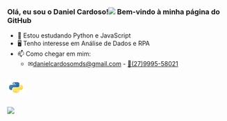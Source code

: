 ### Olá, eu sou o Daniel Cardoso!<img src="https://user-images.githubusercontent.com/82110564/189553856-2e7f8f30-80b4-484f-bfaa-9e5eb10f24e5.gif" width="30">  Bem-vindo à minha página do GitHub


- 🌱 Estou estudando Python e JavaScript
 - 🖥 Tenho interesse em Análise de Dados e RPA
 - 📫 Como chegar em mim: 
    - ✉danielcardosomds@gmail.com  -  <a href="https://wa.me/55027999558021" >📱(27)9995-58021</a>
   
  <div style="display: inline_block"><br>
  <img align="center" alt="Rafa-Python" height="30" width="40" src="https://raw.githubusercontent.com/devicons/devicon/master/icons/python/python-original.svg">
  
  ##
  
  <div>
  <a href="https://www.linkedin.com/in/daniel-cardoso-422221229/" target="_blank"><img src="https://img.shields.io/badge/-LinkedIn-%230077B5?style=for-the-badge&logo=linkedin&logoColor=white" target="_blank"></a> 
  </div>


                                       






